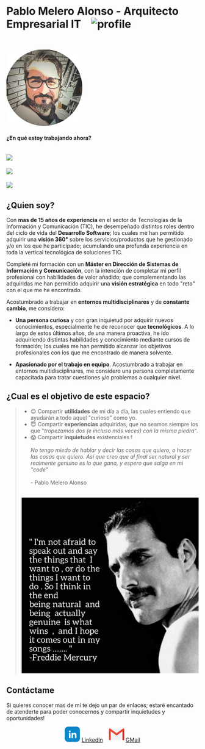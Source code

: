 # Pablo Melero Alonso - **Arquitecto Empresarial IT** &nbsp;&nbsp;&nbsp;![profile](https://img.shields.io/github/last-commit/pmeleroa/myprofile?style=for-the-badge&label=LAST%20UPDATE&logo=GitHub)
<html>
<br>
<p align="left">
<a href="https://github.com/pmeleroa"><img src="/images/me.jpeg" height="auto" width="200"></a>

<p>
</html>

#### ¿En qu&eacute; estoy trabajando ahora?
<html>
<p align="left">
<br>
<img src="https://img.shields.io/static/v1?label=Kafka&message=Classical%20Pub/Sub,%20Streaming,%20Connect,%20DevOps,%20Confluent&style=for-the-badge&logo=Apache%20Kafka&logoColor=white&color=rgb(102,102,153)"><br><br>
<img src="https://img.shields.io/static/v1?label=Kubernetes&message=Containers,%20Security,%20Orchestation,%20DevOps,%20Openshift,%20AKS&style=for-the-badge&logo=Kubernetes&logoColor=white&color=rgb(51,51,255)"><br><br>
<img src="https://img.shields.io/static/v1?label=Cloud%20Computing&message=Azure,%20Google%20Cloud,%20IBM%20Cloud,%20IaaC,%20PaaS,%20SaaS&style=for-the-badge&logo=iCloud&logoColor=white&color=rgb(153,0,204)">
</p>
</html>

## ¿Quien soy?

Con **mas de 15 años de experiencia** en el sector de Tecnolog&iacute;as de la Informaci&oacute;n y Comunicaci&oacute;n (TIC), he desempeñado distintos roles dentro del ciclo de vida del **Desarrollo Software**; los cuales me han permitido adquirir una **visi&oacute;n 360°** sobre los servicios/productos que he gestionado y/o en los que he participado; acumulando una profunda experiencia en toda la vertical tecnol&oacute;gica de soluciones TIC.

Complet&eacute; mi formaci&oacute;n con un **M&aacute;ster en Direcci&oacute;n de Sistemas de Informaci&oacute;n y Comunicaci&oacute;n**, con la intenci&oacute;n de completar mi perfil profesional con habilidades de valor añadido; que complementando las adquiridas  me han permitido adquirir una **visi&oacute;n estrat&eacute;gica** en todo "reto" con el que me he encontrado.

Acostumbrado a trabajar en **entornos multidisciplinares** y de **constante cambio**, me considero:

* **Una persona curiosa** y con gran inquietud por adquirir nuevos conocimientos, especialmente he de reconocer que **tecnol&oacute;gicos**. A lo largo de estos &uacute;ltimos años, de una manera proactiva,  he ido adquiriendo distintas habilidades y conocimiento mediante cursos de formaci&oacute;n; los cuales me han permitido alcanzar los objetivos profesionales con los que me encontrado de manera solvente.

* **Apasionado por el trabajo en equipo**. Acostumbrado a trabajar en entornos multidisciplinares, me considero una persona completamente capacitada para tratar cuestiones y/o problemas a cualquier nivel.

## ¿Cual es el objetivo de este espacio?

> - :wink: Compartir **utilidades** de mi d&iacute;a a d&iacute;a, las cuales entiendo que ayudarán a todo aquel "curioso" como yo.
> - :innocent: Compartir **experiencias** adquiridas, que no seamos siempre los que "*tropezamos dos (e incluso más veces) con la misma piedra*".
> - :scream: Compartir **inquietudes** existenciales ! <br><br>
>  *No tengo miedo de hablar y decir las cosas que quiero, o hacer las cosas que quiero. As&iacute; que creo que al final ser natural y ser realmente genuino es lo que gana, y espero que salga en mi "code"*
> <br><br>- Pablo Melero Alonso<br><br>
> <img src="images/quote.png" style="width:100">



## Cont&aacute;ctame

Si quieres conocer mas de m&iacute; te dejo un par de  enlaces; estar&eacute; encantado de atenderte para poder conocernos y compartir inquietudes y oportunidades!

<p align="center">
<img src="images/linkedin.svg" width="40px">&nbsp;<a href="https://www.linkedin.com/in/pmeleroalonso">LinkedIn</a></img>&nbsp;&nbsp;&nbsp;
<img src="images/gmail.svg" width="40px">&nbsp;<a href="mailto:p.melero.alonso@gmail.com">GMail</a></img>
</p>
